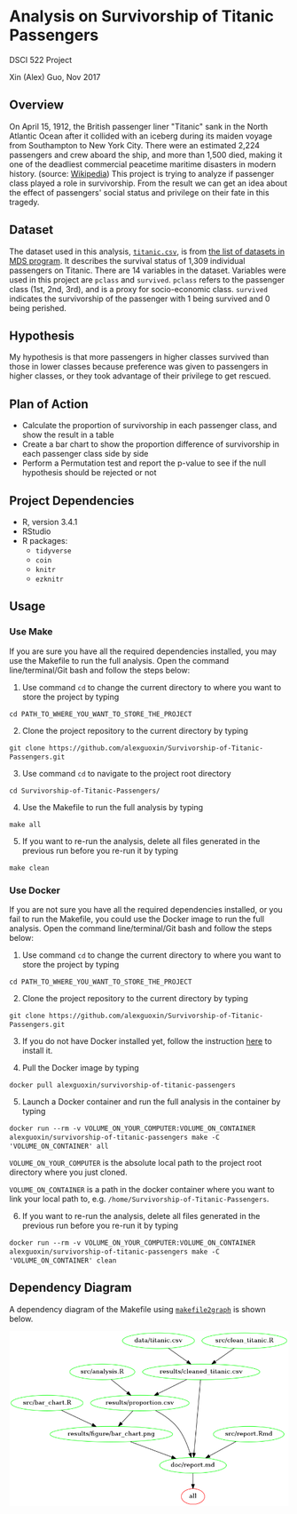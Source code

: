 # Analysis on Survivorship of Titanic Passengers

DSCI 522 Project

Xin (Alex) Guo, Nov 2017

## Overview

On April 15, 1912, the British passenger liner "Titanic" sank in the North Atlantic Ocean after it collided with an iceberg during its maiden voyage from Southampton to New York City. There were an estimated 2,224 passengers and crew aboard the ship, and more than 1,500 died, making it one of the deadliest commercial peacetime maritime disasters in modern history. (source: [Wikipedia](https://en.wikipedia.org/wiki/RMS_Titanic)) This project is trying to analyze if passenger class played a role in survivorship. From the result we can get an idea about the effect of passengers' social status and privilege on their fate in this tragedy.

## Dataset

The dataset used in this analysis, [`titanic.csv`](https://github.com/alexguoxin/Survivorship-of-Titanic-Passengers/blob/master/data/titanic.csv), is from [the list of datasets in MDS program](https://github.ubc.ca/ubc-mds-2017/datasets). It describes the survival status of 1,309 individual passengers on Titanic. There are 14 variables in the dataset. Variables were used in this project are `pclass` and `survived`. `pclass` refers to the passenger class (1st, 2nd, 3rd), and is a proxy for socio-economic class. `survived` indicates the survivorship of the passenger with 1 being survived and 0 being perished. 

## Hypothesis

My hypothesis is that more passengers in higher classes survived than those in lower classes because preference was given to passengers in higher classes, or they took advantage of their privilege to get rescued.

## Plan of Action
- Calculate the proportion of survivorship in each passenger class, and show the result in a table
- Create a bar chart to show the proportion difference of survivorship in each passenger class side by side
- Perform a Permutation test and report the p-value to see if the null hypothesis should be rejected or not

## Project Dependencies

- R, version 3.4.1
- RStudio
- R packages:
	- `tidyverse`
	- `coin`
	- `knitr`
	- `ezknitr`

## Usage

### Use Make

If you are sure you have all the required dependencies installed, you may use the Makefile to run the full analysis. Open the command line/terminal/Git bash and follow the steps below:

1. Use command `cd` to change the current directory to where you want to store the project by typing

```
cd PATH_TO_WHERE_YOU_WANT_TO_STORE_THE_PROJECT
```

2. Clone the project repository to the current directory by typing

```
git clone https://github.com/alexguoxin/Survivorship-of-Titanic-Passengers.git
```

3. Use command `cd` to navigate to the project root directory

```
cd Survivorship-of-Titanic-Passengers/
```

4. Use the Makefile to run the full analysis by typing

```
make all
```

5. If you want to re-run the analysis, delete all files generated in the previous run before you re-run it by typing

```
make clean
```

### Use Docker

If you are not sure you have all the required dependencies installed, or you fail to run the Makefile, you could use the Docker image to run the full analysis. Open the command line/terminal/Git bash and follow the steps below:

1. Use command `cd` to change the current directory to where you want to store the project by typing

```
cd PATH_TO_WHERE_YOU_WANT_TO_STORE_THE_PROJECT
```

2. Clone the project repository to the current directory by typing

```
git clone https://github.com/alexguoxin/Survivorship-of-Titanic-Passengers.git
```

3. If you do not have Docker installed yet, follow the instruction [here](https://docs.docker.com/engine/installation/) to install it.

4. Pull the Docker image by typing

```
docker pull alexguoxin/survivorship-of-titanic-passengers
```

5. Launch a Docker container and run the full analysis in the container by typing

```
docker run --rm -v VOLUME_ON_YOUR_COMPUTER:VOLUME_ON_CONTAINER alexguoxin/survivorship-of-titanic-passengers make -C 'VOLUME_ON_CONTAINER' all
```

`VOLUME_ON_YOUR_COMPUTER` is the absolute local path to the project root directory where you just cloned.

`VOLUME_ON_CONTAINER` is a path in the docker container where you want to link your local path to, e.g. `/home/Survivorship-of-Titanic-Passengers`.

6. If you want to re-run the analysis, delete all files generated in the previous run before you re-run it by typing

```
docker run --rm -v VOLUME_ON_YOUR_COMPUTER:VOLUME_ON_CONTAINER alexguoxin/survivorship-of-titanic-passengers make -C 'VOLUME_ON_CONTAINER' clean
```

## Dependency Diagram

A dependency diagram of the Makefile using [`makefile2graph`](https://github.com/lindenb/makefile2graph) is shown below.

![](Makefile.png)